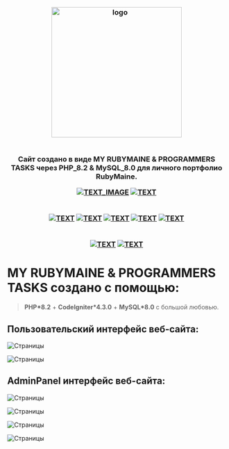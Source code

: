 <h3 align="center">
<br />
<img src="https://rubymaine.000webhostapp.com/rubymaine/my.rubymaine.marketplace.tmsiti.uz/00.png" alt="logo" width="300" />
<br />
<br />
<br />
Cайт создано в виде MY RUBYMAINE & PROGRAMMERS TASKS через PHP_8.2 & MySQL_8.0 для личного портфолио RubyMaine.

[![TEXT_IMAGE](https://img.shields.io/badge/GitHub-EE0000??style=for-the-badge&logo=github&logoColor=white)](https://github.com/)
[![TEXT](https://img.shields.io/badge/LICENSE:_MIT/APACHE-v2.0-EE0000??style=for-the-badge&logo=LibreOffice&logoColor=white)](#)
<br /><br /><br />
[![TEXT](https://img.shields.io/badge/PHP_версия:-v8.2.2-EE0000??style=for-the-badge&logo=php&logoColor=blue)](#)
[![TEXT](https://img.shields.io/badge/MySQL_версия:-v8.0-EE0000??style=for-the-badge&logo=mysql&logoColor=white)](#)
[![TEXT](https://img.shields.io/badge/Bootstrap_версия:-v5.2-EE0000??style=for-the-badge&logo=bootstrap&logoColor=blue)](#)
[![TEXT](https://img.shields.io/badge/CodeIgniter_версия:-v4.3.0-EE0000??style=for-the-badge&logo=codeigniter&logoColor=#EF4223)](#)
[![TEXT](https://img.shields.io/badge/VUE.JS_версия:-v3.2.2-EE0000??style=for-the-badge&logo=vue.js&logoColor=#4FC08D)](#)
<br /><br /><br />
[![TEXT](https://img.shields.io/badge/Телеграм_Канал:-@RUBYMAINE-EE0000??style=for-the-badge&logo=telegram&logoColor=blue)](https://t.me/rubymaine)
[![TEXT](https://img.shields.io/badge/Автор:-RUBYMAINE-CC342D??style=for-the-badge&logo=ruby&logoColor=white)](#)

</h3>


# MY RUBYMAINE & PROGRAMMERS TASKS создано с помощью:
> **PHP*8.2** + **CodeIgniter*4.3.0**  + **MySQL*8.0** с большой любовью.


## Пользовательский интерфейс веб-сайта:
![Страницы](https://rubymaine.000webhostapp.com/rubymaine/my.rubymaine.marketplace.tmsiti.uz/01.jpg?raw=true)

![Страницы](https://rubymaine.000webhostapp.com/rubymaine/my.rubymaine.marketplace.tmsiti.uz/02.jpg?raw=true)

## AdminPanel интерфейс веб-сайта:
![Страницы](https://rubymaine.000webhostapp.com/rubymaine/my.rubymaine.marketplace.tmsiti.uz/03.jpg?raw=true)

![Страницы](https://rubymaine.000webhostapp.com/rubymaine/my.rubymaine.marketplace.tmsiti.uz/04.jpg?raw=true)

![Страницы](https://rubymaine.000webhostapp.com/rubymaine/my.rubymaine.marketplace.tmsiti.uz/05.jpg?raw=true)

![Страницы](https://rubymaine.000webhostapp.com/rubymaine/my.rubymaine.marketplace.tmsiti.uz/06.jpg?raw=true)